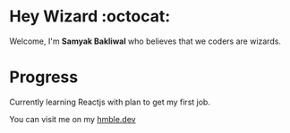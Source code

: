 # Hey Wizard :octocat:
Welcome,
  I'm **Samyak Bakliwal** who believes that we coders are wizards. 
  
# Progress
Currently learning Reactjs with plan to get my first job.

You can visit me on my [hmble.dev](https://hmble.dev)
